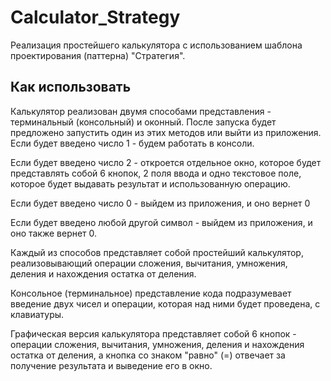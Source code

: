 # Calculator_Strategy

Реализация простейшего калькулятора с использованием шаблона проектирования (паттерна) "Стратегия".

## Как использовать
Калькулятор реализован двумя способами представления - терминальный (консольный) и оконный. После запуска будет предложено запустить один из этих методов или выйти из приложения. 
Если будет введено число 1 - будем работать в консоли.

Если будет введено число 2 - откроется отдельное окно, которое будет представлять собой 6 кнопок, 2 поля ввода и одно текстовое поле, которое будет выдавать результат и использованную операцию.

Если будет введено число 0 - выйдем из приложения, и оно вернет 0

Если будет введено любой другой символ - выйдем из приложения, и оно также вернет 0.

Каждый из способов представляет собой простейший калькулятор, реализовывающий операции сложения, вычитания, умножения, деления и нахождения остатка от деления.

Консольное (терминальное) представление кода подразумевает введение двух чисел и операции, которая над ними будет проведена, с клавиатуры.

Графическая версия калькулятора представляет собой 6 кнопок - операции сложения, вычитания, умножения, деления и нахождения остатка от деления, а кнопка со знаком "равно" (=) отвечает за получение результата и выведение его в окно.
